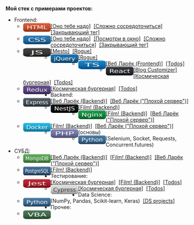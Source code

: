 **Мой стек с примерами проектов:**
* Frontend:
  * <picture><source media="(prefers-color-scheme: dark)" srcset="badges/html.svg"><source media="(prefers-color-scheme: light)" srcset="badges/html.svg"><img src="badges/html.svg" width=75 style="height: 24px;" align=left></picture>
[[Оно тебе надо]](https://github.com/Gittenhuben/ono-tebe-nado)&nbsp;
[[Сложно сосредоточиться]](https://github.com/Gittenhuben/slozhno-sosredotochitsya)&nbsp;
[[Закрывающий тег]](https://github.com/Gittenhuben/zakrivayuschiy-teg-f)
  * <picture><source media="(prefers-color-scheme: dark)" srcset="badges/css.svg"><source media="(prefers-color-scheme: light)" srcset="badges/css.svg"><img src="badges/css.svg" width=75 style="height: 24px;" align=left></picture>
[[Оно тебе надо]](https://github.com/Gittenhuben/ono-tebe-nado)&nbsp;
[[Посмотри в окно]](https://github.com/Gittenhuben/posmotri_v_okno)&nbsp;
[[Сложно сосредоточиться]](https://github.com/Gittenhuben/slozhno-sosredotochitsya)&nbsp;
[[Закрывающий тег]](https://github.com/Gittenhuben/zakrivayuschiy-teg-f)
  * <picture><source media="(prefers-color-scheme: dark)" srcset="badges/js.svg"><source media="(prefers-color-scheme: light)" srcset="badges/js.svg"><img src="badges/js.svg" width=75 style="height: 24px;" align=left></picture>
[[Mesto]](https://github.com/Gittenhuben/mesto-project-ff)&nbsp;
[[Rogue]](https://github.com/Gittenhuben/rogue)
  * <picture><source media="(prefers-color-scheme: dark)" srcset="badges/jquery.svg"><source media="(prefers-color-scheme: light)" srcset="badges/jquery.svg"><img src="badges/jquery.svg" width=75 style="height: 24px;" align=left></picture>
[[Rogue]](https://github.com/Gittenhuben/rogue)
  * <picture><source media="(prefers-color-scheme: dark)" srcset="badges/ts.svg"><source media="(prefers-color-scheme: light)" srcset="badges/ts.svg"><img src="badges/ts.svg" width=75 style="height: 24px;" align=left></picture>
[[Веб Ларёк (Frontend)]](https://github.com/Gittenhuben/web-larek-frontend)&nbsp;
[[Todos]](https://github.com/Gittenhuben/todos)
  * <picture><source media="(prefers-color-scheme: dark)" srcset="badges/react.svg"><source media="(prefers-color-scheme: light)" srcset="badges/react.svg"><img src="badges/react.svg" width=75 style="height: 24px;" align=left></picture>
[[Blog Customizer]](https://github.com/Gittenhuben/blog-customizer)&nbsp;
[[Космическая бургерная]](https://github.com/Gittenhuben/stellar-burgers)&nbsp;
[[Todos]](https://github.com/Gittenhuben/todos)
  * <picture><source media="(prefers-color-scheme: dark)" srcset="badges/redux.svg"><source media="(prefers-color-scheme: light)" srcset="badges/redux.svg"><img src="badges/redux.svg" width=75 style="height: 24px;" align=left></picture>
[[Космическая бургерная]](https://github.com/Gittenhuben/stellar-burgers)&nbsp;
[[Todos]](https://github.com/Gittenhuben/todos)
* Backend:
  * <picture><source media="(prefers-color-scheme: dark)" srcset="badges/express.svg"><source media="(prefers-color-scheme: light)" srcset="badges/express.svg"><img src="badges/express.svg" width=75 style="height: 24px;" align=left></picture>
[[Веб Ларёк (Backend)]](https://github.com/Gittenhuben/web-larek-express)&nbsp;
[[Веб Ларёк ("Плохой сервер")]](https://github.com/Gittenhuben/bad-server)
  * <picture><source media="(prefers-color-scheme: dark)" srcset="badges/nestjs.svg"><source media="(prefers-color-scheme: light)" srcset="badges/nestjs.svg"><img src="badges/nestjs.svg" width=75 style="height: 24px;" align=left></picture>
[[Film! (Backend)]](https://github.com/Gittenhuben/film-react-nest)
  * <picture><source media="(prefers-color-scheme: dark)" srcset="badges/nginx.svg"><source media="(prefers-color-scheme: light)" srcset="badges/nginx.svg"><img src="badges/nginx.svg" width=75 style="height: 24px;" align=left></picture>
[[Film! (Backend)]](https://github.com/Gittenhuben/film-react-nest)&nbsp;
[[Веб Ларёк ("Плохой сервер")]](https://github.com/Gittenhuben/bad-server)
  * <picture><source media="(prefers-color-scheme: dark)" srcset="badges/docker.svg"><source media="(prefers-color-scheme: light)" srcset="badges/docker.svg"><img src="badges/docker.svg" width=75 style="height: 24px;" align=left></picture>
[[Film! (Backend)]](https://github.com/Gittenhuben/film-react-nest)&nbsp;
[[Веб Ларёк ("Плохой сервер")]](https://github.com/Gittenhuben/bad-server)
  * <picture><source media="(prefers-color-scheme: dark)" srcset="badges/php.svg"><source media="(prefers-color-scheme: light)" srcset="badges/php.svg"><img src="badges/php.svg" width=75 style="height: 24px;" align=left></picture>
(основы)
  * <picture><source media="(prefers-color-scheme: dark)" srcset="badges/python.svg"><source media="(prefers-color-scheme: light)" srcset="badges/python.svg"><img src="badges/python.svg" width=75 style="height: 24px;" align=left></picture>
(Selenium, Socket, Requests, Concurrent.futures)
* СУБД:
  * <picture><source media="(prefers-color-scheme: dark)" srcset="badges/mongodb.svg"><source media="(prefers-color-scheme: light)" srcset="badges/mongodb.svg"><img src="badges/mongodb.svg" width=75 style="height: 24px;" align=left></picture>
[[Веб Ларёк (Backend)]](https://github.com/Gittenhuben/web-larek-express)&nbsp;
[[Film! (Backend)]](https://github.com/Gittenhuben/film-react-nest)&nbsp;
[[Веб Ларёк ("Плохой сервер")]](https://github.com/Gittenhuben/bad-server)
  * <picture><source media="(prefers-color-scheme: dark)" srcset="badges/postgresql.svg"><source media="(prefers-color-scheme: light)" srcset="badges/postgresql.svg"><img src="badges/postgresql.svg" width=75 style="height: 24px;" align=left></picture>
[[Film! (Backend)]](https://github.com/Gittenhuben/film-react-nest)
* Тестирование:
  * <picture><source media="(prefers-color-scheme: dark)" srcset="badges/jest.svg"><source media="(prefers-color-scheme: light)" srcset="badges/jest.svg"><img src="badges/jest.svg" width=75 style="height: 24px;" align=left></picture>
[[Космическая бургерная]](https://github.com/Gittenhuben/stellar-burgers)&nbsp;
[[Film! (Backend)]](https://github.com/Gittenhuben/film-react-nest)&nbsp;
[[Todos]](https://github.com/Gittenhuben/todos)
  * <picture><source media="(prefers-color-scheme: dark)" srcset="badges/cypress.svg"><source media="(prefers-color-scheme: light)" srcset="badges/cypress.svg"><img src="badges/cypress.svg" width=75 style="height: 24px;" align=left></picture>
[[Космическая бургерная]](https://github.com/Gittenhuben/stellar-burgers)&nbsp;
[[Todos]](https://github.com/Gittenhuben/todos)
* Data Science:
  * <picture><source media="(prefers-color-scheme: dark)" srcset="badges/python.svg"><source media="(prefers-color-scheme: light)" srcset="badges/python.svg"><img src="badges/python.svg" width=75 style="height: 24px;" align=left></picture>
(NumPy, Pandas, Scikit-learn, Keras)&nbsp;
[[DS projects]](https://github.com/Gittenhuben/DS)
* Прочее:
  * <picture><source media="(prefers-color-scheme: dark)" srcset="badges/vba.svg"><source media="(prefers-color-scheme: light)" srcset="badges/vba.svg"><img src="badges/vba.svg" width=75 style="height: 24px;" align=left></picture>
